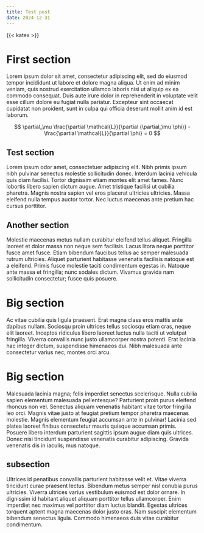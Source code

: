 ```yaml
---
title: Test post
date: 2024-12-31
---
```

{{< katex >}}

# First section

Lorem ipsum dolor sit amet, consectetur adipiscing elit, sed do eiusmod tempor incididunt ut labore et dolore magna aliqua. Ut enim ad minim veniam, quis nostrud exercitation ullamco laboris nisi ut aliquip ex ea commodo consequat. Duis aute irure dolor in reprehenderit in voluptate velit esse cillum dolore eu fugiat nulla pariatur. Excepteur sint occaecat cupidatat non proident, sunt in culpa qui officia deserunt mollit anim id est laborum.

$$
\partial_\mu
\frac{\partial \mathcal{L}}{\partial (\partial_\mu \phi)} -
\frac{\partial \mathcal{L}}{\partial \phi} = 0
$$

## Test section

Lorem ipsum odor amet, consectetuer adipiscing elit. Nibh primis ipsum nibh pulvinar senectus molestie sollicitudin donec. Interdum lacinia vehicula quis diam facilisi. Tortor dignissim etiam montes elit amet fames. Nunc lobortis libero sapien dictum augue. Amet tristique facilisi ut cubilia pharetra. Magnis nostra sapien vel eros placerat ultricies ultricies. Massa eleifend nulla tempus auctor tortor. Nec luctus maecenas ante pretium hac cursus porttitor.

## Another section

Molestie maecenas metus nullam curabitur eleifend tellus aliquet. Fringilla laoreet et dolor massa non neque sem facilisis. Lacus litora neque porttitor fusce amet fusce. Etiam bibendum faucibus tellus ac semper malesuada rutrum ultricies. Aliquet parturient habitasse venenatis facilisis natoque est a eleifend. Primis fusce molestie taciti condimentum egestas in. Natoque ante massa et fringilla; nunc sodales dictum. Vivamus gravida nam sollicitudin consectetur; fusce quis posuere.

# Big section

Ac vitae cubilia quis ligula praesent. Erat magna class eros mattis ante dapibus nullam. Sociosqu proin ultrices tellus sociosqu etiam cras, neque elit laoreet. Inceptos ridiculus libero laoreet luctus nulla taciti ut volutpat fringilla. Viverra convallis nunc justo ullamcorper nostra potenti. Erat lacinia hac integer dictum, suspendisse himenaeos dui. Nibh malesuada ante consectetur varius nec; montes orci arcu.

# Big section
Malesuada lacinia magna; felis imperdiet senectus scelerisque. Nulla cubilia sapien elementum malesuada pellentesque? Parturient proin purus eleifend rhoncus non vel. Senectus aliquam venenatis habitant vitae tortor fringilla leo orci. Magnis vitae justo at feugiat pretium tempor pharetra maecenas molestie. Magnis elementum feugiat accumsan ante in pulvinar! Lacinia sed platea laoreet finibus consectetur mauris quisque accumsan primis. Posuere libero interdum parturient sagittis ipsum augue diam quis ultrices. Donec nisi tincidunt suspendisse venenatis curabitur adipiscing. Gravida venenatis dis in iaculis; mus natoque.

## subsection
Ultrices id penatibus convallis parturient habitasse velit et. Vitae viverra tincidunt curae praesent lectus. Bibendum metus semper nisl conubia purus ultricies. Viverra ultrices varius vestibulum euismod est dolor ornare. In dignissim id habitant aliquet aliquam porttitor tellus ullamcorper. Enim imperdiet nec maximus vel porttitor diam luctus blandit. Egestas ultrices torquent aptent magna maecenas dolor justo cras. Nam suscipit elementum bibendum senectus ligula. Commodo himenaeos duis vitae curabitur condimentum.
